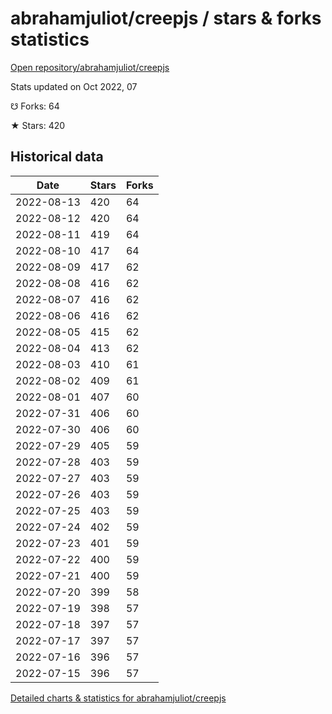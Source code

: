 # abrahamjuliot/creepjs / stars & forks statistics

[Open repository/abrahamjuliot/creepjs](https://github.com/abrahamjuliot/creepjs)

Stats updated on Oct 2022, 07

☋ Forks: 64

★ Stars: 420

## Historical data
| Date | Stars | Forks |
|------|-------|-------|
| 2022-08-13 | 420 | 64 | 
| 2022-08-12 | 420 | 64 | 
| 2022-08-11 | 419 | 64 | 
| 2022-08-10 | 417 | 64 | 
| 2022-08-09 | 417 | 62 | 
| 2022-08-08 | 416 | 62 | 
| 2022-08-07 | 416 | 62 | 
| 2022-08-06 | 416 | 62 | 
| 2022-08-05 | 415 | 62 | 
| 2022-08-04 | 413 | 62 | 
| 2022-08-03 | 410 | 61 | 
| 2022-08-02 | 409 | 61 | 
| 2022-08-01 | 407 | 60 | 
| 2022-07-31 | 406 | 60 | 
| 2022-07-30 | 406 | 60 | 
| 2022-07-29 | 405 | 59 | 
| 2022-07-28 | 403 | 59 | 
| 2022-07-27 | 403 | 59 | 
| 2022-07-26 | 403 | 59 | 
| 2022-07-25 | 403 | 59 | 
| 2022-07-24 | 402 | 59 | 
| 2022-07-23 | 401 | 59 | 
| 2022-07-22 | 400 | 59 | 
| 2022-07-21 | 400 | 59 | 
| 2022-07-20 | 399 | 58 | 
| 2022-07-19 | 398 | 57 | 
| 2022-07-18 | 397 | 57 | 
| 2022-07-17 | 397 | 57 | 
| 2022-07-16 | 396 | 57 | 
| 2022-07-15 | 396 | 57 | 


[Detailed charts & statistics for abrahamjuliot/creepjs](https://reviewgithub.com/rep/abrahamjuliot/creepjs)
